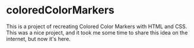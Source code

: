 # coloredColorMarkers
This is a project of recreating Colored Color Markers with HTML and CSS. This was a nice project, and it took me some time to share this idea on the internet, but now it's here.
